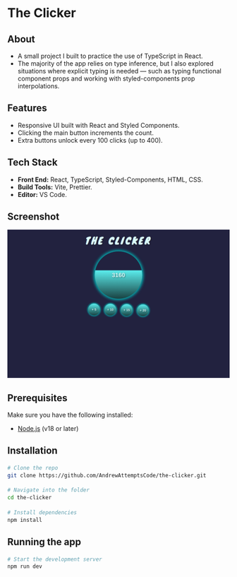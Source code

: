 # The Clicker

## About

* A small project I built to practice the use of TypeScript in React.
* The majority of the app relies on type inference, but I also explored situations where explicit typing is needed — such as typing functional component props and working with styled-components prop interpolations.

## Features
* Responsive UI built with React and Styled Components.
* Clicking the main button increments the count.
* Extra buttons unlock every 100 clicks (up to 400).

## Tech Stack
* **Front End:** React, TypeScript, Styled-Components, HTML, CSS.
* **Build Tools:** Vite, Prettier.
* **Editor:** VS Code.

## Screenshot
![Clicker App screenshot](./src/assets/clicker_app.webp)

## Prerequisites

Make sure you have the following installed:

* [Node.js](https://nodejs.org/en) (v18 or later)

## Installation
```bash
# Clone the repo
git clone https://github.com/AndrewAttemptsCode/the-clicker.git

# Navigate into the folder
cd the-clicker

# Install dependencies
npm install
```

## Running the app
```bash
# Start the development server
npm run dev
```